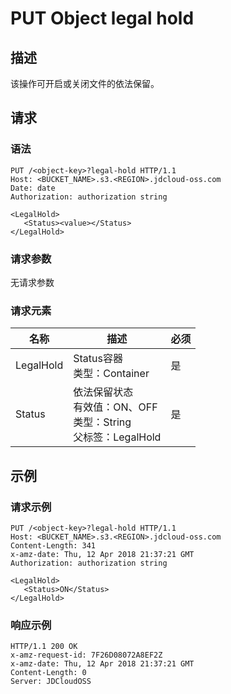 # PUT Object legal hold

## 描述

该操作可开启或关闭文件的依法保留。

## 请求
### 语法

```HTTP
PUT /<object-key>?legal-hold HTTP/1.1
Host: <BUCKET_NAME>.s3.<REGION>.jdcloud-oss.com
Date: date
Authorization: authorization string
 
<LegalHold>
   <Status><value></Status>
</LegalHold>  
```

### 请求参数
无请求参数

### 请求元素

名称|描述|必须
---|---|---
LegalHold|Status容器<br>类型：Container|是
Status|依法保留状态<br>有效值：ON、OFF<br>类型：String<br>父标签：LegalHold|是

## 示例
### 请求示例

```HTTP
PUT /<object-key>?legal-hold HTTP/1.1
Host: <BUCKET_NAME>.s3.<REGION>.jdcloud-oss.com
Content-Length: 341
x-amz-date: Thu, 12 Apr 2018 21:37:21 GMT
Authorization: authorization string

<LegalHold>
   <Status>ON</Status>
</LegalHold>  
```

### 响应示例
```HTTP
HTTP/1.1 200 OK
x-amz-request-id: 7F26D08072A8EF2Z
x-amz-date: Thu, 12 Apr 2018 21:37:21 GMT
Content-Length: 0
Server: JDCloudOSS
```
